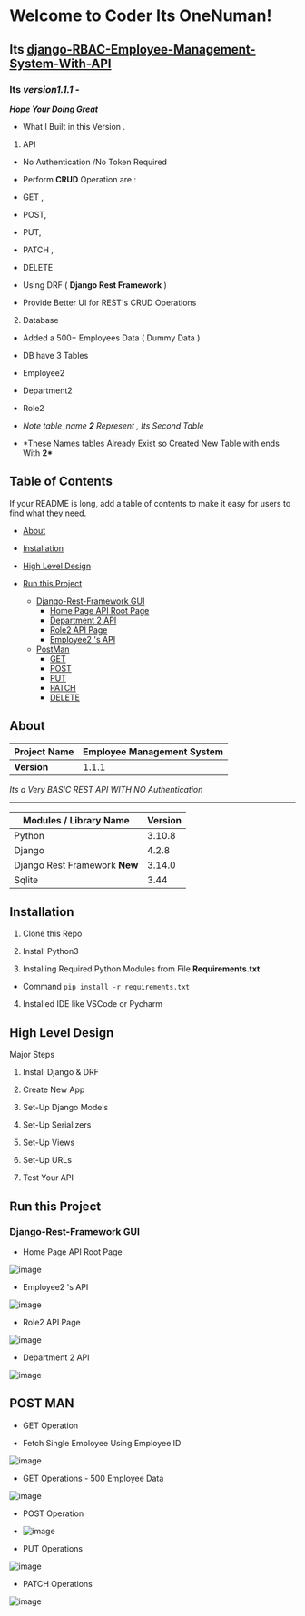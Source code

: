 
# Welcome to Coder Its OneNuman!

  

## Its [django-RBAC-Employee-Management-System-With-API](https://github.com/one-numan/django-RBAC-Employee-Management-System-With-API)

  

### Its _version1.1.1_ -

  

**_Hope Your Doing Great_**

  

- What I Built in this Version .

1. API

- No Authentication /No Token Required

- Perform **CRUD** Operation are :

- GET ,

- POST,

- PUT,

- PATCH ,

- DELETE

- Using DRF ( **Django Rest Framework** )

- Provide Better UI for REST's CRUD Operations

2. Database

- Added a 500+ Employees Data ( Dummy Data )

- DB have 3 Tables

- Employee2

- Department2

- Role2

- _Note table_name **2** Represent , Its Second Table_

-  \*These Names tables Already Exist so Created New Table with ends With **2\***

  

## Table of Contents

  

If your README is long, add a table of contents to make it easy for users to find what they need.

  

- [About](#about)

- [Installation](#installation)

- [High Level Design](#hld)

- [Run this Project](#run)

	- [Django-Rest-Framework GUI](#drf)
		- [Home Page API Root Page](#homeApi)
		- [Department 2 API](#depApi)
		- [Role2 API Page](#RolApi)
		- [Employee2 's API](#EmpApi)
	- [PostMan](#pm)
		- [GET](#get)
		- [POST](#post)
		- [PUT](#put)
		- [PATCH](#patch)
		- [DELETE](#del) 

  

## About

  

| Project Name | Employee Management System |
| ------------ | -------------------------- |
| **Version** | 1.1.1 |


_Its a Very BASIC REST API WITH NO Authentication_

  

---

  

| Modules / Library Name | Version |
| ----------------------------- | ------- |
| Python | 3.10.8 |
| Django | 4.2.8 |
| Django Rest Framework **New** | 3.14.0 |
| Sqlite | 3.44 |

  

## Installation

  

1. Clone this Repo

2. Install Python3

3. Installing Required Python Modules from File **Requirements.txt**

- Command `pip install -r requirements.txt`

4. Installed IDE like VSCode or Pycharm

  

<a  name='hld'></a>

  

## High Level Design

  

Major Steps

  

1. Install Django & DRF

2. Create New App

3. Set-Up Django Models

4. Set-Up Serializers

5. Set-Up Views

6. Set-Up URLs

7. Test Your API

  

## Run this Project

  

<a  name="drf"></a>

  

### Django-Rest-Framework GUI

  

- Home Page API Root Page
<a name='homeApi'></a>
  

![image](https://github.com/one-numan/django-RBAC-Employee-Management-System-With-API/assets/48924562/132165b0-10be-495d-91d6-6bcd2e90519b)

  

- Employee2 's API
<a name ='empApi'></a>

![image](https://github.com/one-numan/django-RBAC-Employee-Management-System-With-API/assets/48924562/e4fdfb60-9139-4925-99be-f08fd42d60ea)

  

- Role2 API Page
<a name='rolApi'></a>

![image](https://github.com/one-numan/django-RBAC-Employee-Management-System-With-API/assets/48924562/0c452d70-1b28-4bef-b16f-623bd14a11e9)

  

- Department 2 API
<a name='DepApi'></a>

![image](https://github.com/one-numan/django-RBAC-Employee-Management-System-With-API/assets/48924562/6028afbe-9e6d-4b79-afc5-f39d9d03f926)

  

## POST MAN

  

- GET Operation
<a name='get'></a>

- Fetch Single Employee Using Employee ID

  

![image](https://github.com/one-numan/django-RBAC-Employee-Management-System-With-API/assets/48924562/d4c5f3df-8453-42b9-bb47-e5ea8343ba7a)

  

- GET Operations - 500 Employee Data

![image](https://github.com/one-numan/django-RBAC-Employee-Management-System-With-API/assets/48924562/ba0a9138-3145-49e7-a83f-1758abb9670b)

- POST Operation
<a name='post'></a>
- ![image](https://github.com/one-numan/django-RBAC-Employee-Management-System-With-API/assets/48924562/633c9465-11e3-44d4-8198-8b94bb5160d3)

- PUT Operations 

<a name='put'></a>![image](https://github.com/one-numan/django-RBAC-Employee-Management-System-With-API/assets/48924562/5abae87f-6661-4c09-8f7f-5b16f866f773)

- PATCH Operations
<a name='patch'></a>

![image](https://github.com/one-numan/django-RBAC-Employee-Management-System-With-API/assets/48924562/a5df5e82-29b1-4ce0-aeb6-42c489556aaf)
